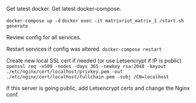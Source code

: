 Get latest docker.
Get latest docker-compose.

`docker-compose up -d`
`docker exec -it matrixriot_matrix_1 /start.sh generate`

Review config for all services.

Restart services if config was altered.
`docker-compose restart`

Create new local SSL cert if needed (or use Letsencrypt if IP is public)
`openssl req -x509 -nodes -days 365 -newkey rsa:2048 -keyout ./etc/nginx/cert/localhost/privkey.pem -out ./etc/nginx/cert/localhost/fullchain.pem -subj /CN=localhost`

If this server is going public, add Letsencrypt certs and change the Nginx conf.

